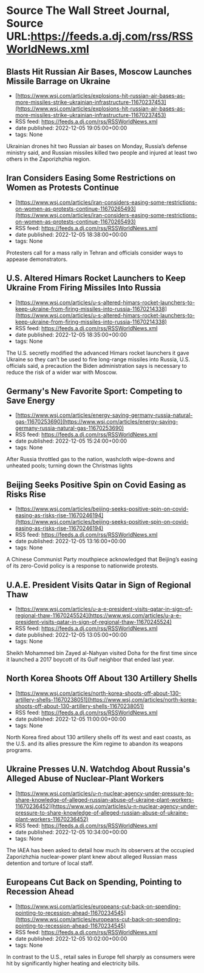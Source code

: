 # Source The Wall Street Journal, Source URL:https://feeds.a.dj.com/rss/RSSWorldNews.xml

## Blasts Hit Russian Air Bases, Moscow Launches Missile Barrage on Ukraine
 - [https://www.wsj.com/articles/explosions-hit-russian-air-bases-as-more-missiles-strike-ukrainian-infrastructure-11670237453](https://www.wsj.com/articles/explosions-hit-russian-air-bases-as-more-missiles-strike-ukrainian-infrastructure-11670237453)
 - RSS feed: https://feeds.a.dj.com/rss/RSSWorldNews.xml
 - date published: 2022-12-05 19:05:00+00:00
 - tags: None

Ukrainian drones hit two Russian air bases on Monday, Russia’s defense ministry said, and Russian missiles killed two people and injured at least two others in the Zaporizhzhia region.

## Iran Considers Easing Some Restrictions on Women as Protests Continue
 - [https://www.wsj.com/articles/iran-considers-easing-some-restrictions-on-women-as-protests-continue-11670265493](https://www.wsj.com/articles/iran-considers-easing-some-restrictions-on-women-as-protests-continue-11670265493)
 - RSS feed: https://feeds.a.dj.com/rss/RSSWorldNews.xml
 - date published: 2022-12-05 18:38:00+00:00
 - tags: None

Protesters call for a mass rally in Tehran and officials consider ways to appease demonstrators.

## U.S. Altered Himars Rocket Launchers to Keep Ukraine From Firing Missiles Into Russia
 - [https://www.wsj.com/articles/u-s-altered-himars-rocket-launchers-to-keep-ukraine-from-firing-missiles-into-russia-11670214338](https://www.wsj.com/articles/u-s-altered-himars-rocket-launchers-to-keep-ukraine-from-firing-missiles-into-russia-11670214338)
 - RSS feed: https://feeds.a.dj.com/rss/RSSWorldNews.xml
 - date published: 2022-12-05 18:35:00+00:00
 - tags: None

The U.S. secretly modified the advanced Himars rocket launchers it gave Ukraine so they can’t be used to fire long-range missiles into Russia, U.S. officials said, a precaution the Biden administration says is necessary to reduce the risk of a wider war with Moscow.

## Germany's New Favorite Sport: Competing to Save Energy
 - [https://www.wsj.com/articles/energy-saving-germany-russia-natural-gas-11670253690](https://www.wsj.com/articles/energy-saving-germany-russia-natural-gas-11670253690)
 - RSS feed: https://feeds.a.dj.com/rss/RSSWorldNews.xml
 - date published: 2022-12-05 15:24:00+00:00
 - tags: None

After Russia throttled gas to the nation, washcloth wipe-downs and unheated pools; turning down the Christmas lights

## Beijing Seeks Positive Spin on Covid Easing as Risks Rise
 - [https://www.wsj.com/articles/beijing-seeks-positive-spin-on-covid-easing-as-risks-rise-11670246194](https://www.wsj.com/articles/beijing-seeks-positive-spin-on-covid-easing-as-risks-rise-11670246194)
 - RSS feed: https://feeds.a.dj.com/rss/RSSWorldNews.xml
 - date published: 2022-12-05 13:16:00+00:00
 - tags: None

A Chinese Communist Party mouthpiece acknowledged that Beijing’s easing of its zero-Covid policy is a response to nationwide protests.

## U.A.E. President Visits Qatar in Sign of Regional Thaw
 - [https://www.wsj.com/articles/u-a-e-president-visits-qatar-in-sign-of-regional-thaw-11670245524](https://www.wsj.com/articles/u-a-e-president-visits-qatar-in-sign-of-regional-thaw-11670245524)
 - RSS feed: https://feeds.a.dj.com/rss/RSSWorldNews.xml
 - date published: 2022-12-05 13:05:00+00:00
 - tags: None

Sheikh Mohammed bin Zayed al-Nahyan visited Doha for the first time since it launched a 2017 boycott of its Gulf neighbor that ended last year.

## North Korea Shoots Off About 130 Artillery Shells
 - [https://www.wsj.com/articles/north-korea-shoots-off-about-130-artillery-shells-11670238051](https://www.wsj.com/articles/north-korea-shoots-off-about-130-artillery-shells-11670238051)
 - RSS feed: https://feeds.a.dj.com/rss/RSSWorldNews.xml
 - date published: 2022-12-05 11:00:00+00:00
 - tags: None

North Korea fired about 130 artillery shells off its west and east coasts, as the U.S. and its allies pressure the Kim regime to abandon its weapons programs.

## Ukraine Presses U.N. Watchdog About Russia's Alleged Abuse of Nuclear-Plant Workers
 - [https://www.wsj.com/articles/u-n-nuclear-agency-under-pressure-to-share-knowledge-of-alleged-russian-abuse-of-ukraine-plant-workers-11670236452](https://www.wsj.com/articles/u-n-nuclear-agency-under-pressure-to-share-knowledge-of-alleged-russian-abuse-of-ukraine-plant-workers-11670236452)
 - RSS feed: https://feeds.a.dj.com/rss/RSSWorldNews.xml
 - date published: 2022-12-05 10:34:00+00:00
 - tags: None

The IAEA has been asked to detail how much its observers at the occupied Zaporizhzhia nuclear-power plant knew about alleged Russian mass detention and torture of local staff.

## Europeans Cut Back on Spending, Pointing to Recession Ahead
 - [https://www.wsj.com/articles/europeans-cut-back-on-spending-pointing-to-recession-ahead-11670234545](https://www.wsj.com/articles/europeans-cut-back-on-spending-pointing-to-recession-ahead-11670234545)
 - RSS feed: https://feeds.a.dj.com/rss/RSSWorldNews.xml
 - date published: 2022-12-05 10:02:00+00:00
 - tags: None

In contrast to the U.S., retail sales in Europe fell sharply as consumers were hit by significantly higher heating and electricity bills.
